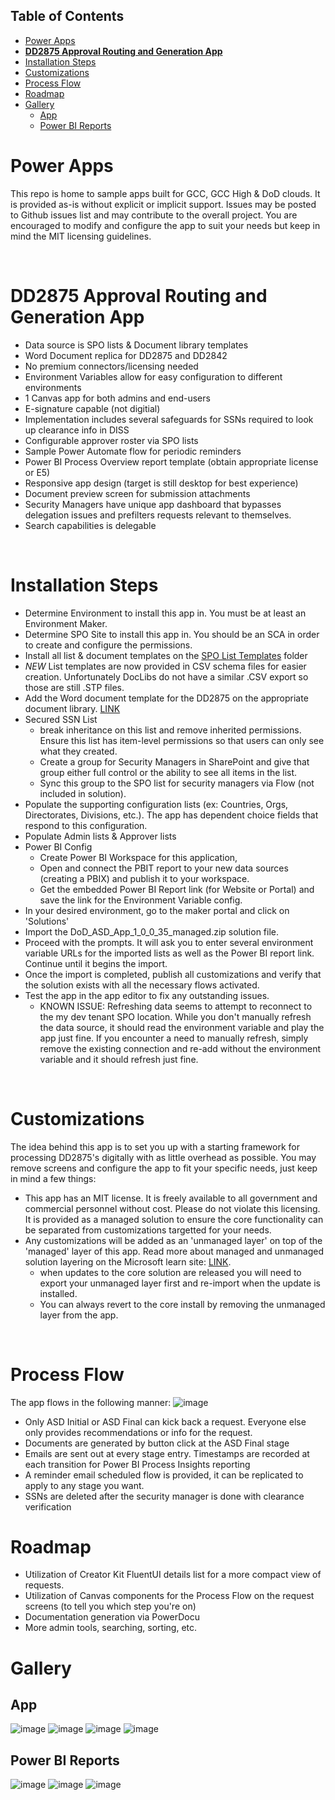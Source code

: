 
## Table of Contents
- [Power Apps](#power-apps)
- [**DD2875 Approval Routing and Generation App**](#dd2875-approval-routing-and-generation-app)
- [Installation Steps](#installation-steps)
- [Customizations](#customizations)
- [Process Flow](#process-flow)
- [Roadmap](#roadmap)
- [Gallery](#gallery)
  - [App](#app)
  - [Power BI Reports](#power-bi-reports)

# Power Apps
This repo is home to sample apps built for GCC, GCC High & DoD clouds. It is provided as-is without explicit or implicit support. Issues may be posted to Github issues list and may contribute to the overall project. You are encouraged to modify and configure the app to suit your needs but keep in mind the MIT licensing guidelines.

<br>

# **DD2875 Approval Routing and Generation App**
  - Data source is SPO lists & Document library templates
  - Word Document replica for DD2875 and DD2842
  - No premium connectors/licensing needed
  - Environment Variables allow for easy configuration to different environments
  - 1 Canvas app for both admins and end-users
  - E-signature capable (not digitial)
  - Implementation includes several safeguards for SSNs required to look up clearance info in DISS
  - Configurable approver roster via SPO lists
  - Sample Power Automate flow for periodic reminders
  - Power BI Process Overview report template (obtain appropriate license or E5)
  - Responsive app design (target is still desktop for best experience)
  - Document preview screen for submission attachments
  - Security Managers have unique app dashboard that bypasses delegation issues and prefilters requests relevant to themselves.
  - Search capabilities is delegable


<br>  

# Installation Steps
- Determine Environment to install this app in. You must be at least an Environment Maker.
- Determine SPO Site to install this app in. You should be an SCA in order to create and configure the permissions.
- Install all list & document templates on the [SPO List Templates](/PowerApps/DD2875%20Routing/SPO%20List%20Templates/) folder
- *NEW* List templates are now provided in CSV schema files for easier creation. Unfortunately DocLibs do not have a similar .CSV export so those are still .STP files.
- Add the Word document template for the DD2875 on the appropriate document library. [LINK](/PowerApps/DD2875%20Routing/Word%20Templates/Template-DD-2875%20SAAR%20for%20SharePoint.docx)
- Secured SSN List
  - break inheritance on this list and remove inherited permissions. Ensure this list has item-level permissions so that users can only see what they created. 
  - Create a group for Security Managers in SharePoint and give that group either full control or the ability to see all items in the list. 
  - Sync this group to the SPO list for security managers via Flow (not included in solution).
- Populate the supporting configuration lists (ex: Countries, Orgs, Directorates, Divisions, etc.). The app has dependent choice fields that respond to this configuration.
- Populate Admin lists & Approver lists
- Power BI Config 
  - Create Power BI Workspace for this application, 
  - Open and connect the PBIT report to your new data sources (creating a PBIX) and publish it to your workspace. 
  - Get the embedded Power BI Report link (for Website or Portal) and save the link for the Environment Variable config.
- In your desired environment, go to the maker portal and click on 'Solutions'
- Import the DoD_ASD_App_1_0_0_35_managed.zip solution file.
- Proceed with the prompts. It will ask you to enter several environment variable URLs for the imported lists as well as the Power BI report link. Continue until it begins the import.
- Once the import is completed, publish all customizations and verify that the solution exists with all the necessary flows activated.
- Test the app in the app editor to fix any outstanding issues.
  - KNOWN ISSUE: Refreshing data seems to attempt to reconnect to the my dev tenant SPO location. While you don't manually refresh the data source, it should read the environment variable and play the app just fine. If you encounter a need to manually refresh, simply remove the existing connection and re-add without the environment variable and it should refresh just fine. 

<br>

# Customizations
The idea behind this app is to set you up with a starting framework for processing DD2875's digitally with as little overhead as possible. You may remove screens and configure the app to fit your specific needs, just keep in mind a few things:
- This app has an MIT license. It is freely available to all government and commercial personnel without cost. Please do not violate this licensing. It is provided as a managed solution to ensure the core functionality can be separated from customizations targetted for your needs.
- Any customizations will be added as an 'unmanaged layer' on top of the 'managed' layer of this app. Read more about managed and unmanaged solution layering on the Microsoft learn site: [LINK](https://learn.microsoft.com/en-us/power-platform/alm/solution-concepts-alm).
  - when updates to the core solution are released you will need to export your unmanaged layer first and re-import when the update is installed.
  - You can always revert to the core install by removing the unmanaged layer from the app.

<br>

# Process Flow
The app flows in the following manner:
![image](/images/ASD_Flow.png)
- Only ASD Initial or ASD Final can kick back a request. Everyone else only provides recommendations or info for the request.
- Documents are generated by button click at the ASD Final stage
- Emails are sent out at every stage entry. Timestamps are recorded at each transition for Power BI Process Insights reporting
- A reminder email scheduled flow is provided, it can be replicated to apply to any stage you want.
- SSNs are deleted after the security manager is done with clearance verification


# Roadmap
- Utilization of Creator Kit FluentUI details list for a more compact view of requests.
- Utilization of Canvas components for the Process Flow on the request screens (to tell you which step you're on)
- Documentation generation via PowerDocu
- More admin tools, searching, sorting, etc.

# Gallery
## App
![image](/images/Homescreen.png)
![image](/images/ListView.png)
![image](/images/SMScreen.png)
![image](/images/ASDFinal_DocGenerated.png)
## Power BI Reports
![image](/images/ASD_PowerBI_Overview.png)
![image](/images/ASD_ProcessInsights.png)
![image](/images/ASD_ProcessInsights-Trends.png)
